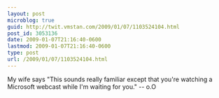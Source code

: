 ```yaml
---
layout: post
microblog: true
guid: http://twit.vmstan.com/2009/01/07/1103524104.html
post_id: 3053136
date: 2009-01-07T21:16:40-0600
lastmod: 2009-01-07T21:16:40-0600
type: post
url: /2009/01/07/1103524104.html
---
```

My wife says "This sounds really familiar except that you're watching a Microsoft webcast while I'm waiting for you." -- o.O
